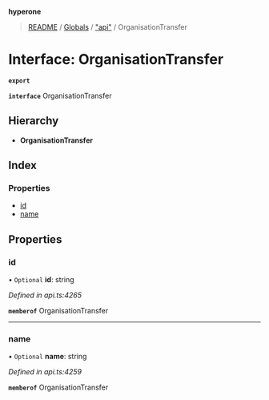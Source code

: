 **hyperone**

> [README](../README.md) / [Globals](../globals.md) / ["api"](../modules/_api_.md) / OrganisationTransfer

# Interface: OrganisationTransfer

**`export`** 

**`interface`** OrganisationTransfer

## Hierarchy

* **OrganisationTransfer**

## Index

### Properties

* [id](_api_.organisationtransfer.md#id)
* [name](_api_.organisationtransfer.md#name)

## Properties

### id

• `Optional` **id**: string

*Defined in api.ts:4265*

**`memberof`** OrganisationTransfer

___

### name

• `Optional` **name**: string

*Defined in api.ts:4259*

**`memberof`** OrganisationTransfer
